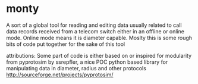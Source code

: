 monty
=====
A sort of a global tool for reading and editing data usually related to call data records received from a telecom switch 
either in an offline or online mode. Online mode means it is diameter capable. Moslty this is some rough bits of code put
together for the sake of this tool


attributions:
Some part of code is either based on or inspired for modularity from pyprotosim by ssrepfler, 
a nice POC python based library for manipulating data in diameter, radius and other protocols
http://sourceforge.net/projects/pyprotosim/
